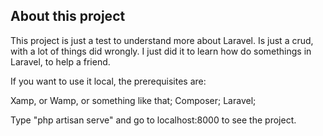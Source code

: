## About this project

This project is just a test to understand more about Laravel. Is just a crud, with a lot of things did wrongly. I just did it to learn how do somethings in Laravel, to help a friend.

If you want to use it local, the prerequisites are:

Xamp, or Wamp, or something like that;
Composer;
Laravel;

Type "php artisan serve" and go to localhost:8000 to see the project.
